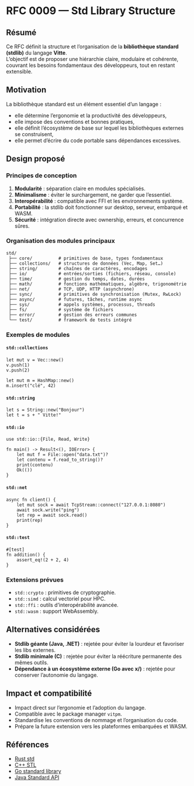 # RFC 0009 — Std Library Structure

## Résumé
Ce RFC définit la structure et l’organisation de la **bibliothèque standard (stdlib)** du langage **Vitte**.  
L’objectif est de proposer une hiérarchie claire, modulaire et cohérente, couvrant les besoins fondamentaux des développeurs, tout en restant extensible.

## Motivation
La bibliothèque standard est un élément essentiel d’un langage :  
- elle détermine l’ergonomie et la productivité des développeurs,  
- elle impose des conventions et bonnes pratiques,  
- elle définit l’écosystème de base sur lequel les bibliothèques externes se construisent,  
- elle permet d’écrire du code portable sans dépendances excessives.  

## Design proposé

### Principes de conception
1. **Modularité** : séparation claire en modules spécialisés.  
2. **Minimalisme** : éviter le surchargement, ne garder que l’essentiel.  
3. **Interopérabilité** : compatible avec FFI et les environnements système.  
4. **Portabilité** : la stdlib doit fonctionner sur desktop, serveur, embarqué et WASM.  
5. **Sécurité** : intégration directe avec ownership, erreurs, et concurrence sûres.  

### Organisation des modules principaux

```
std/
 ├── core/          # primitives de base, types fondamentaux
 ├── collections/   # structures de données (Vec, Map, Set…)
 ├── string/        # chaînes de caractères, encodages
 ├── io/            # entrées/sorties (fichiers, réseau, console)
 ├── time/          # gestion du temps, dates, durées
 ├── math/          # fonctions mathématiques, algèbre, trigonométrie
 ├── net/           # TCP, UDP, HTTP (asynchrone)
 ├── sync/          # primitives de synchronisation (Mutex, RwLock)
 ├── async/         # futures, tâches, runtime async
 ├── sys/           # appels systèmes, processus, threads
 ├── fs/            # système de fichiers
 ├── error/         # gestion des erreurs communes
 └── test/          # framework de tests intégré
```

### Exemples de modules

#### `std::collections`
```vitte
let mut v = Vec::new()
v.push(1)
v.push(2)

let mut m = HashMap::new()
m.insert("clé", 42)
```

#### `std::string`
```vitte
let s = String::new("Bonjour")
let t = s + " Vitte!"
```

#### `std::io`
```vitte
use std::io::{File, Read, Write}

fn main() -> Result<(), IOError> {
    let mut f = File::open("data.txt")?
    let contenu = f.read_to_string()?
    print(contenu)
    Ok(())
}
```

#### `std::net`
```vitte
async fn client() {
    let mut sock = await TcpStream::connect("127.0.0.1:8080")
    await sock.write("ping")
    let rep = await sock.read()
    print(rep)
}
```

#### `std::test`
```vitte
#[test]
fn addition() {
    assert_eq!(2 + 2, 4)
}
```

### Extensions prévues
- `std::crypto` : primitives de cryptographie.  
- `std::simd` : calcul vectoriel pour HPC.  
- `std::ffi` : outils d’interopérabilité avancée.  
- `std::wasm` : support WebAssembly.  

## Alternatives considérées
- **Stdlib géante (Java, .NET)** : rejetée pour éviter la lourdeur et favoriser les libs externes.  
- **Stdlib minimale (C)** : rejetée pour éviter la réécriture permanente des mêmes outils.  
- **Dépendance à un écosystème externe (Go avec x/)** : rejetée pour conserver l’autonomie du langage.  

## Impact et compatibilité
- Impact direct sur l’ergonomie et l’adoption du langage.  
- Compatible avec le package manager `vitpm`.  
- Standardise les conventions de nommage et l’organisation du code.  
- Prépare la future extension vers les plateformes embarquées et WASM.  

## Références
- [Rust std](https://doc.rust-lang.org/std/)  
- [C++ STL](https://en.cppreference.com/w/cpp)  
- [Go standard library](https://pkg.go.dev/std)  
- [Java Standard API](https://docs.oracle.com/javase/8/docs/api/)  
